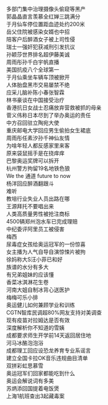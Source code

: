 多部门集中治理摄像头偷窥等黑产  
郭晶晶直言羡慕全红婵三跳满分  
于月仙车停位置距血迹处约200米  
岳父住院被感染女婿也中招  
陪客户后醉酒女子被上司性侵  
瑞士一强奸犯获减刑引发抗议  
孙颖莎世界排名超伊藤美诚  
周雨彤孙千白宇帆直播  
美国抗疫八个全球第一  
于月仙乘坐车辆车顶被掀开  
人体胎盘黑市交易屡禁不绝  
应采儿脑补陈小春张智霖  
林书豪谈在中国接受治疗  
香港抗日女战士忍痛放弃营救被抓的母亲  
菅义伟称日本尽到了举办奥运的责任  
中方召回驻立陶宛大使  
重庆邮电大学回应男生偷拍女生裙底  
周雨彤任素汐孙千神仙友情  
为啥年轻人都反感家里来客  
原来袋鼠摇手是在挠痒痒  
巴黎奥运奖牌可以拆开  
杭州警方拘留19名地铁色狼  
We the 通道 future to now  
杨洋回应醉酒翻跟斗  
难听  
教培行业失业人员出路在哪  
王源拜托不要唱出来  
人类高质量男性被抢注商标  
4500辆郑州泡水车已完成理赔  
中纪委评阿里员工被侵害  
梅西  
尿毒症女孩给奥运冠军的一份惊喜  
女主播为人气自导自演惊悚片被拘  
徐妈称大S汪小菲已和好  
族谱的水分有多大  
有兄弟姐妹的应该懂  
香菜冰淇淋花生卷  
河南大姐自制冰背心送医护  
梅梅可乐小排  
奥运健儿如何兼顾学业和训练  
CGTN智库民调超80%网友支持对美调查  
现有疫苗对拉姆达是否有效  
深度解析你不知道的雪姨  
成都要求师生开学前14天返回居住地  
河马冰酪泡泡浴  
成都理工回应设恐龙养育专业系谣言  
建立全国卡拉OK音乐违规曲目清单  
双拼彩虹思慕雪  
奥运冠军们回家都能吃到什么  
奥运会解说词有多美  
苏炳添回国提着电饭煲  
上海1航班查出3起藏毒案  
